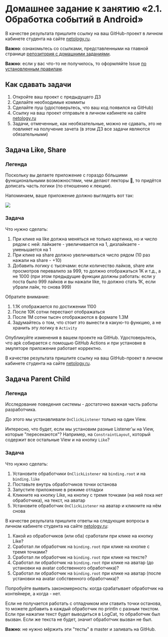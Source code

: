 # Домашнее задание к занятию «2.1. Обработка событий в Android»

В качестве результата пришлите ссылку на ваш GitHub-проект в личном кабинете студента на сайте [netology.ru](https://netology.ru).

**Важно**: ознакомьтесь со ссылками, представленными на главной странице [репозитория с домашними заданиями](../README.md).

**Важно**: если у вас что-то не получилось, то оформляйте Issue [по установленным правилам](../report-requirements.md).

## Как сдавать задачи

1. Откройте ваш проект с предыдущего ДЗ
1. Сделайте необходимые коммиты
1. Сделайте пуш (удостоверьтесь, что ваш код появился на GitHub)
1. Ссылку на ваш проект отправьте в личном кабинете на сайте [netology.ru](https://netology.ru)
1. Задачи, отмеченные, как необязательные, можно не сдавать, это не повлияет на получение зачета (в этом ДЗ все задачи являются обязательными)

## Задача Like, Share

### Легенда

Поскольку вы делаете приложение с гораздо бóльшими функциональными возможностями, чем делают лекторы 🙂, то придётся дописать часть логики (по отношению к лекции).

Напоминаем, ваше приложение должно выглядеть вот так:

![](pic/layout.png)

### Задача

Что нужно сделать:
1. При клике на like должна меняться не только картинка, но и число рядом с ней: лайкаете - увеличивается на 1, дизлайкаете - уменьшается на 1
1. При клике на share должно увеличиваться число рядом (10 раз нажали на share - +10)
1. Добавить логику с тысячами: если количество лайков, share или просмотров перевалило за 999, то должно отображаться 1K и т.д., а не 1000 (при этом предыдущие функции должны работать: если у поста было 999 лайков и вы нажали like, то должно стать 1К, если убрали лайк, то снова 999)

Обратите внимание:
1. 1.1К отображается по достижении 1100
1. После 10К сотни перестают отображаться
1. После 1M сотни тысяч отображаются в формате 1.3M
1. Задумайтесь о том, что стоит это вынести в какую-то функцию, а не хранить эту логику в `Activity`

Опубликуйте изменения в вашем проекте на GitHub. Удостоверьтесь, что apk собирается с помощью GitHub Actions и при установке в эмуляторе приложение работает корректно.

В качестве результата пришлите ссылку на ваш GitHub-проект в личном кабинете студента на сайте [netology.ru](https://netology.ru).

## Задача Parent Child

### Легенда

Исследование поведения системы - достаточно важная часть работы разработчика.

До этого мы устанавливали `OnClickListener` только на один View.

Интересно, что будет, если мы установим разные Listener'ы на View, которые "пересекаются"? Например, на `ConstraintLayout`, который содержит все остальные View и на кнопку `Like`?

### Задача

Что нужно сделать:
1. Установите обработчики `OnClickListener` на `binding.root` и на `binding.like`
1. Поставьте внутрь обработчиков точки останова
1. Запустите приложение в режиме отладки
1. Кликните на кнопку Like, на кнопку с тремя точками (на ней пока нет обработчика), на текст, на аватар
1. Установите обработчик `OnClickListener` на аватар и кликните на нём снова

В качестве результата пришлите ответы на следующие вопросы в личном кабинете студента на сайте [netology.ru](https://netology.ru):
1. Какой из обработчиков (или оба) сработали при клике на кнопку Like?
1. Сработал ли обработчик на `binding.root` при клике на кнопке с тремя точками?
1. Сработал ли обработчик на `binding.root` при клике на тексте?
1. Сработал ли обработчик на `binding.root` при клике на аватар (до установки на avatar собственного обработчика)?
1. Сработал ли обработчик на `binding.root` при клике на аватар (после установки на avatar собственного обработчика)?

Попробуйте выявить закономерность: когда срабатывает обработчик на контейнере, а когда - нет.

Если не получается работать с отладчиком или ставить точки останова, то можете добавить в каждый обработчик по println с разным текстом. Если при нажатии текст будет выводиться в LogCat, то обработчик был вызван. Если же текста не будет, значит обработчик вызван не был.

**Важно**: не нужно мёржить эти "тесты" в master и заливать на GitHub.
